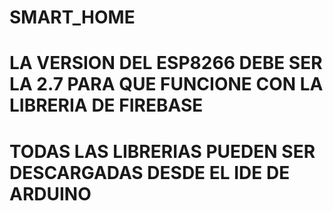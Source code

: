 # SMART_HOME
# LA VERSION DEL ESP8266 DEBE SER LA 2.7 PARA QUE FUNCIONE CON LA LIBRERIA DE FIREBASE
# TODAS LAS LIBRERIAS PUEDEN SER DESCARGADAS DESDE EL IDE DE ARDUINO

